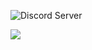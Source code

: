 

<!--

### Hi there 👋


**CraftAndDestroy/CraftAndDestroy** is a ✨ _special_ ✨ repository because its `README.md` (this file) appears on your GitHub profile.

Here are some ideas to get you started:

- 🔭 I’m currently working on ...
- 🌱 I’m currently learning ...
- 👯 I’m looking to collaborate on ...
- 🤔 I’m looking for help with ...
- 💬 Ask me about ...
- 📫 How to reach me: ...
- 😄 Pronouns: ...
- ⚡ Fun fact: ...
-->
![Discord Server](https://discordapp.com/api/guilds/1146151374279688233/widget.png?style=banner1)

<a href="https://floofyplasma.com">
  <img align="center" src="https://github-readme-stats.vercel.app/api?username=FloofyPlasma&show_icons=true&theme=dark" />
</a>
